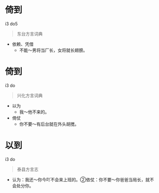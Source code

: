 # 倚到
i3 do5
> 东台方言词典
- 依赖、凭借
  - 不能～男将当厂长，女将就长翅膀。

# 倚到
i3 do
> 兴化方言词典
- 以为
  - 我～他不来的。
- 倚仗
  - 你不要～有后台就在外头胡搅。

# 以到
i3 do
> 泰县方言志
- 认为：我还～你今吖不会来上班的。②依仗：你不要～你爸爸当局长，就不会处分你。
